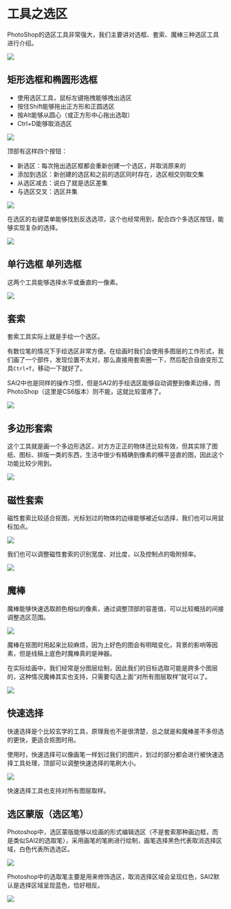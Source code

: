 # 工具之选区

PhotoShop的选区工具非常强大，我们主要讲对选框、套索、魔棒三种选区工具进行介绍。

![](res/1.png)

## 矩形选框和椭圆形选框

* 使用选区工具，鼠标左键拖拽能够拽出选区
* 按住Shift能够拖出正方形和正圆选区
* 按Alt能够从圆心（或正方形中心拖出选取）
* Ctrl+D能够取消选区

![](res/2.png)

顶部有这样四个按钮：

* 新选区：每次拖出选区框都会重新创建一个选区，并取消原来的
* 添加到选区：新创建的选区和之前的选区同时存在，选区相交则取交集
* 从选区减去：说白了就是选区差集
* 与选区交叉：选区并集

![](res/3.png)

在选区的右键菜单能够找到反选选项，这个也经常用到，配合四个多选区按钮，能够实现复杂的选择。

![](res/4.png)

## 单行选框 单列选框

这两个工具能够选择水平或垂直的一像素。

![](res/5.png)

## 套索

套索工具实际上就是手绘一个选区。

有数位笔的情况下手绘选区非常方便。在绘画时我们会使用多图层的工作形式，我们画了一个部件，发现位置不太对，那么直接用套索圈一下，然后配合自由变形工具`Ctrl+T`，移动一下就好了。

SAI2中也是同样的操作习惯，但是SAI2的手绘选区能够自动调整到像素边缘，而PhotoShop（这里是CS6版本）则不能，这就比较蛋疼了。

![](res/6.png)

## 多边形套索

这个工具就是画一个多边形选区，对方方正正的物体还比较有效，但其实除了图纸、图标、排版一类的东西，生活中很少有精确到像素的横平竖直的图，因此这个功能比较少用到。

![](res/7.png)

## 磁性套索

磁性套索比较适合抠图，光标划过的物体的边缘能够被近似选择，我们也可以用鼠标加点。

![](res/8.png)

我们也可以调整磁性套索的识别宽度、对比度，以及控制点的吸附频率。

![](res/9.png)

## 魔棒

魔棒能够快速选取颜色相似的像素，通过调整顶部的容差值，可以比较概括的间接调整选区范围。

![](res/10.png)

魔棒在抠图时用起来比较麻烦，因为上好色的图会有明暗变化，背景的影响等因素，但是线稿上底色时魔棒真的是神器。

在实际绘画中，我们经常是分图层绘制，因此我们的目标选取可能是跨多个图层的，这种情况魔棒其实也支持，只需要勾选上面“对所有图层取样”就可以了。

![](res/14.png)

## 快速选择

快速选择是个比较玄学的工具，原理我也不是很清楚，总之就是和魔棒差不多但选的更快，更适合抠图时用。

使用时，快速选择可以像画笔一样划过我们的图片，划过的部分都会进行被快速选择工具处理，顶部可以调整快速选择的笔刷大小。

![](res/11.png)

快速选择工具也支持对所有图层取样。

## 选区蒙版（选区笔）

Photoshop中，选区蒙版能够以绘画的形式编辑选区（不是套索那种画边框，而是类似SAI2的选取笔），采用画笔的笔刷进行绘制，画笔选择黑色代表取消选择区域，白色代表所选选区。

![](res/12.png)

Photoshop中的选取笔主要是用来修饰选区，取消选择区域会呈现红色，SAI2默认是选择区域呈现蓝色，恰好相反。

![](res/13.png)
